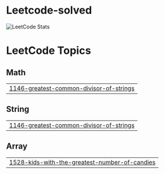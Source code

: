# Leetcode-solved
![LeetCode Stats](https://leetcard.jacoblin.cool/Sharanya01?theme=dark&font=Port%20Lligat%20Sans&ext=heatmap)

<!---LeetCode Topics Start-->
# LeetCode Topics
## Math
|  |
| ------- |
| [1146-greatest-common-divisor-of-strings](https://github.com/sharanyazx/Leetcode-solved/tree/master/1146-greatest-common-divisor-of-strings) |
## String
|  |
| ------- |
| [1146-greatest-common-divisor-of-strings](https://github.com/sharanyazx/Leetcode-solved/tree/master/1146-greatest-common-divisor-of-strings) |
## Array
|  |
| ------- |
| [1528-kids-with-the-greatest-number-of-candies](https://github.com/sharanyazx/Leetcode-solved/tree/master/1528-kids-with-the-greatest-number-of-candies) |
<!---LeetCode Topics End-->